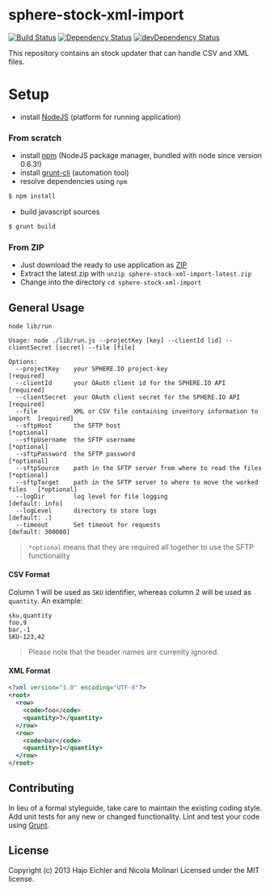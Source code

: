 # sphere-stock-xml-import

[![Build Status](https://secure.travis-ci.org/hajoeichler/sphere-stock-xml-import.png?branch=master)](http://travis-ci.org/hajoeichler/sphere-stock-xml-import) [![Dependency Status](https://david-dm.org/hajoeichler/sphere-stock-xml-import.png?theme=shields.io)](https://david-dm.org/hajoeichler/sphere-stock-xml-import) [![devDependency Status](https://david-dm.org/hajoeichler/sphere-stock-xml-import/dev-status.png?theme=shields.io)](https://david-dm.org/hajoeichler/sphere-stock-xml-import#info=devDependencies)

This repository contains an stock updater that can handle CSV and XML files.

# Setup

* install [NodeJS](http://support.sphere.io/knowledgebase/articles/307722-install-nodejs-and-get-a-component-running) (platform for running application)

### From scratch

* install [npm](http://gruntjs.com/getting-started) (NodeJS package manager, bundled with node since version 0.6.3!)
* install [grunt-cli](http://gruntjs.com/getting-started) (automation tool)
*  resolve dependencies using `npm`
```bash
$ npm install
```
* build javascript sources
```bash
$ grunt build
```

### From ZIP

* Just download the ready to use application as [ZIP](https://github.com/hajoeichler/sphere-stock-xml-import/archive/latest.zip)
* Extract the latest.zip with `unzip sphere-stock-xml-import-latest.zip`
* Change into the directory `cd sphere-stock-xml-import`

## General Usage

```
node lib/run

Usage: node ./lib/run.js --projectKey [key] --clientId [id] --clientSecret [secret] --file [file]

Options:
  --projectKey    your SPHERE.IO project-key                                  [required]
  --clientId      your OAuth client id for the SPHERE.IO API                  [required]
  --clientSecret  your OAuth client secret for the SPHERE.IO API              [required]
  --file          XML or CSV file containing inventory information to import  [required]
  --sftpHost      the SFTP host                                               [*optional]
  --sftpUsername  the SFTP username                                           [*optional]
  --sftpPassword  the SFTP password                                           [*optional]
  --sftpSource    path in the SFTP server from where to read the files        [*optional]
  --sftpTarget    path in the SFTP server to where to move the worked files   [*optional]
  --logDir        log level for file logging                                  [default: info]
  --logLevel      directory to store logs                                     [default: .]
  --timeout       Set timeout for requests                                    [default: 300000]
```
> `*optional` means that they are required all together to use the SFTP functionality

#### CSV Format

Column 1 will be used as `SKU` identifier, whereas column 2 will be used as `quantity`.
An example:
```
sku,quantity
foo,9
bar,-1
SKU-123,42
```

> Please note that the header names are currenlty ignored.

#### XML Format

```xml
<?xml version="1.0" encoding="UTF-8"?>
<root>
  <row>
    <code>foo</code>
    <quantity>7</quantity>
  </row>
  <row>
    <code>bar</code>
    <quantity>1</quantity>
  </row>
</root>
```

## Contributing
In lieu of a formal styleguide, take care to maintain the existing coding style. Add unit tests for any new or changed functionality. Lint and test your code using [Grunt](http://gruntjs.com/).

## License
Copyright (c) 2013 Hajo Eichler and Nicola Molinari
Licensed under the MIT license.